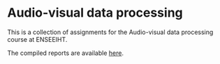 # Audio-visual data processing

This is a collection of assignments for the Audio-visual data processing course at ENSEEIHT.

The compiled reports are available [here](http://www.bsodium.fr/AV-data-processing/).